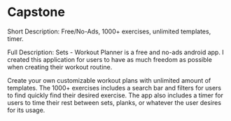 # Capstone
Short Description:
Free/No-Ads, 1000+ exercises, unlimited templates, timer.

Full Description:
Sets - Workout Planner is a free and no-ads android app. 
I created this application for users to have as much freedom as possible when creating their workout routine. 

Create your own customizable workout plans with unlimited amount of templates. 
The 1000+ exercises includes a search bar and filters for users to find quickly find their desired exercise. 
The app also includes a timer for users to time their rest between sets, planks, or whatever the user desires for its usage.

